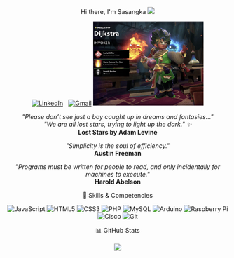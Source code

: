 <p align="center">
  Hi there, I'm Sasangka <img src="https://media.giphy.com/media/hvRJCLFzcasrR4ia7z/giphy.gif" width="30px"><p>
    
<p align="center">
<a href="https://linkedin.com/in/Sasangka"><img src="https://img.shields.io/badge/LinkedIn-0077B5?style=for-the-badge&logo=linkedin&logoColor=white" alt="LinkedIn"/></a>
&nbsp;
<a href="mailto:sasangkagatot@gmail.com"><img src="https://img.shields.io/badge/Gmail-D14836?style=for-the-badge&logo=gmail&logoColor=white" alt="Gmail"/></a>
<img src="https://raw.githubusercontent.com/AffineCipher-0/AffineCipher-0/main/mygif.gif" width="50%"/>
</p>

<p align="center">
  <i>"Please don’t see just a boy caught up in dreams and fantasies..."<br>
  "We are all lost stars, trying to light up the dark." ✨</i><br>
  <b>Lost Stars by Adam Levine</b>
</p>

<p align="center">
  <i>"Simplicity is the soul of efficiency."</i><br>
 <b>Austin Freeman</b>
</p>

<p align="center">
  <i>"Programs must be written for people to read, and only incidentally for machines to execute."</i><br>
  <b>Harold Abelson</b>
</p>

<p align="center">
🔧 Skills & Competencies
<p>
<p align="center">
  <img src="https://img.shields.io/badge/JavaScript-F7DF1E?style=for-the-badge&logo=javascript&logoColor=black" alt="JavaScript"/>
  <img src="https://img.shields.io/badge/HTML5-E34F26?style=for-the-badge&logo=html5&logoColor=white" alt="HTML5"/>
  <img src="https://img.shields.io/badge/CSS3-1572B6?style=for-the-badge&logo=css3&logoColor=white" alt="CSS3"/>
  <img src="https://img.shields.io/badge/PHP-777BB4?style=for-the-badge&logo=php&logoColor=white" alt="PHP"/>
  <img src="https://img.shields.io/badge/MySQL-4479A1?style=for-the-badge&logo=mysql&logoColor=white" alt="MySQL"/>
  <img src="https://img.shields.io/badge/Arduino-00979D?style=for-the-badge&logo=arduino&logoColor=white" alt="Arduino"/>
  <img src="https://img.shields.io/badge/Raspberry%20Pi-A22846?style=for-the-badge&logo=raspberrypi&logoColor=white" alt="Raspberry Pi"/>
  <img src="https://img.shields.io/badge/Cisco-1BA0D7?style=for-the-badge&logo=cisco&logoColor=white" alt="Cisco"/>
  <img src="https://img.shields.io/badge/Git-F05032?style=for-the-badge&logo=git&logoColor=white" alt="Git"/>
</p>

<p align="center">
📊 GitHub Stats
<p>
<p align="center">
<a href="https://github.com/anuraghazra/github-readme-stats">
<img align="center" src="https://github-readme-stats.vercel.app/api/top-langs/?username=AffineCipher-0&layout=compact&theme=radical" />
</a>
</p>
